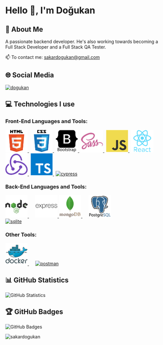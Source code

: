 # Hello 👋, I'm Doğukan
## 🚀 About Me

A passionate backend developer. He's also working towards becoming a Full Stack Developer and a Full Stack QA Tester.

📫 To contact me: sakardogukan@gmail.com

## 🌐 Social Media

<a href="https://www.linkedin.com/in/dogukansakar/" target="blank"> <img src="https://raw.githubusercontent.com/rahuldkjain/github-profile-readme-generator/master/src/images/icons/Social/linked-in-alt.svg" alt="dogukan" height="20" width="70" /></a>

## 💻 Technologies I use
### Front-End Languages and Tools:
<a style="margin-right:5px" href="https://www.w3.org/html/" target="_blank" rel="noreferrer"> <img src="https://raw.githubusercontent.com/devicons/devicon/master/icons/html5/html5-original-wordmark.svg" alt="html5" width="70" height="70"/> </a> 
<a style="margin-right:5px" href="https://www.w3schools.com/css/" target="_blank" rel="noreferrer"> <img src="https://raw.githubusercontent.com/devicons/devicon/master/icons/css3/css3-original-wordmark.svg" alt="css3" width="70" height="70"/> </a>
<a style="margin-right:5px" href="https://getbootstrap.com" target="_blank" rel="noreferrer"> <img src="https://raw.githubusercontent.com/devicons/devicon/master/icons/bootstrap/bootstrap-plain-wordmark.svg" alt="bootstrap" width="70" height="70"/> </a>
<a style="margin-right:5px" href="https://sass-lang.com" target="_blank" rel="noreferrer"> <img src="https://raw.githubusercontent.com/devicons/devicon/master/icons/sass/sass-original.svg" alt="sass" width="70" height="70"/> </a>
<a style="margin-right:5px" href="https://developer.mozilla.org/en-US/docs/Web/JavaScript" target="_blank" rel="noreferrer"> <img src="https://raw.githubusercontent.com/devicons/devicon/master/icons/javascript/javascript-original.svg" alt="javascript" width="70" height="70"/> </a>
<a style="margin-right:5px" href="https://reactjs.org/" target="_blank" rel="noreferrer"> <img src="https://raw.githubusercontent.com/devicons/devicon/master/icons/react/react-original-wordmark.svg" alt="react" width="70" height="70"/> </a>
<a style="margin-right:5px" href="https://redux.js.org" target="_blank" rel="noreferrer"> <img src="https://raw.githubusercontent.com/devicons/devicon/master/icons/redux/redux-original.svg" alt="redux" width="70" height="70"/> </a>
<a style="margin-right:5px" href="https://www.typescriptlang.org/" target="_blank" rel="noreferrer"> <img src="https://raw.githubusercontent.com/devicons/devicon/master/icons/typescript/typescript-original.svg" alt="typescript" width="70" height="70"/> </a>
<a style="margin-right:5px" href="https://www.cypress.io" target="_blank" rel="noreferrer"> <img src="https://raw.githubusercontent.com/simple-icons/simple-icons/6e46ec1fc23b60c8fd0d2f2ff46db82e16dbd75f/icons/cypress.svg" alt="cypress" width="70" height="70"/> </a>

### Back-End Languages and Tools:
<a style="margin-right:20px" href="https://nodejs.org" target="_blank" rel="noreferrer"> <img src="https://raw.githubusercontent.com/devicons/devicon/master/icons/nodejs/nodejs-original-wordmark.svg" alt="nodejs" width="70" height="70"/> </a> <a href="https://expressjs.com" target="_blank" rel="noreferrer"> <img src="https://raw.githubusercontent.com/devicons/devicon/master/icons/express/express-original-wordmark.svg" alt="express" width="70" height="70"/> </a>
<a style="margin-right:20px" href="https://www.mongodb.com/" target="_blank" rel="noreferrer"> <img src="https://raw.githubusercontent.com/devicons/devicon/master/icons/mongodb/mongodb-original-wordmark.svg" alt="mongodb" width="70" height="70"/> </a>
<a style="margin-right:60px" href="https://www.postgresql.org" target="_blank" rel="noreferrer"> <img src="https://raw.githubusercontent.com/devicons/devicon/master/icons/postgresql/postgresql-original-wordmark.svg" alt="postgresql" width="70" height="70"/> </a>
<a style="margin-right:60px" href="https://www.sqlite.org/" target="_blank" rel="noreferrer"> <img src="https://www.vectorlogo.zone/logos/sqlite/sqlite-icon.svg" alt="sqlite" width="70" height="70"/> </a>

### Other Tools:
<a style="margin-right:20px" href="https://www.docker.com/" target="_blank" rel="noreferrer"> <img src="https://raw.githubusercontent.com/devicons/devicon/master/icons/docker/docker-original-wordmark.svg" alt="docker" width="70" height="70"/> </a>
<a style="margin-right:20px" href="https://postman.com" target="_blank" rel="noreferrer"> <img src="https://www.vectorlogo.zone/logos/getpostman/getpostman-icon.svg" alt="postman" width="70" height="70"/> </a>

## 📊 GitHub Statistics
![GitHub Statistics](https://github-readme-stats.vercel.app/api?username=sakardogukan&theme=synthwave&hide_border=false&include_all_commits=true&count_private=true)

## 🏆 GitHub Badges
![GitHub Badges](https://github-profile-trophy.vercel.app/?username=sakardogukan&theme=radical&no-frame=false&no-bg=true&margin-w=4)

<p><img src="https://github-readme-stats.vercel.app/api/top-langs?username=sakardogukan&show_icons=true&locale=en&layout=compact" alt="sakardogukan" /></p>
